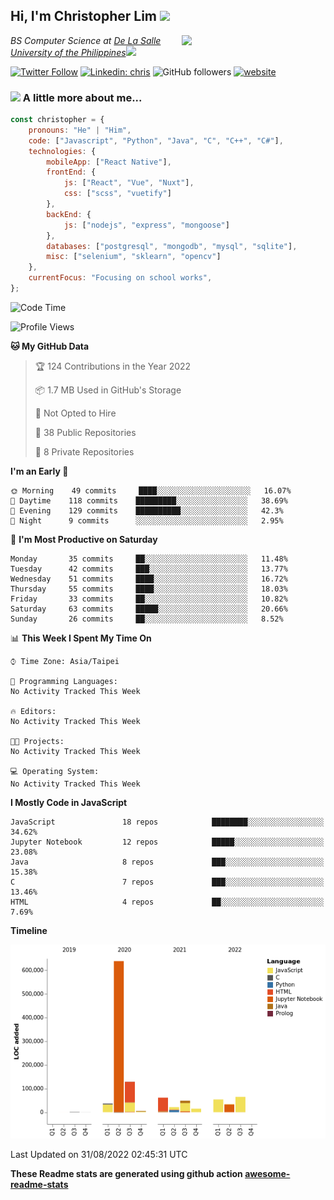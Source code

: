 <h2>Hi, I'm Christopher Lim <img src="https://media3.giphy.com/media/r3SVtaGUukD5V6UjzP/giphy.gif" width="50" /></h2>
<img align='right' src="https://media.giphy.com/media/M9gbBd9nbDrOTu1Mqx/giphy.gif" width="230">
<p><em>BS Computer Science at <a href="https://www.dlsu.edu.ph/">De La Salle University of the Philippines</a><img src="https://media.giphy.com/media/WUlplcMpOCEmTGBtBW/giphy.gif" width="30"> 
</em></p>

[![Twitter Follow](https://img.shields.io/twitter/follow/ClovesJL?label=Follow)](https://twitter.com/intent/follow?screen_name=ClovesJL)
[![Linkedin: chris](https://img.shields.io/badge/-chris-blue?style=flat-square&logo=Linkedin&logoColor=white&link=https://www.linkedin.com/in/christopher-lim-122831183/)](https://www.linkedin.com/in/christopher-lim-122831183/)
![GitHub followers](https://img.shields.io/github/followers/cc-visionary?label=Follow&style=social)
[![website](https://img.shields.io/badge/Website-46a2f1.svg?&style=flat-square&logo=Google-Chrome&logoColor=white&link=http://christopherlim.surge.sh/)](http://christopherlim.surge.sh/)

### <img src="https://media.giphy.com/media/VgCDAzcKvsR6OM0uWg/giphy.gif" width="50"> A little more about me...  

```javascript
const christopher = {
    pronouns: "He" | "Him",
    code: ["Javascript", "Python", "Java", "C", "C++", "C#"],
    technologies: {
        mobileApp: ["React Native"],
        frontEnd: {
            js: ["React", "Vue", "Nuxt"],
            css: ["scss", "vuetify"]
        },
        backEnd: {
            js: ["nodejs", "express", "mongoose"]
        },
        databases: ["postgresql", "mongodb", "mysql", "sqlite"],
        misc: ["selenium", "sklearn", "opencv"]
    },
    currentFocus: "Focusing on school works",
};
```

<!--START_SECTION:waka-->
![Code Time](http://img.shields.io/badge/Code%20Time-479%20hrs%2038%20mins-blue)

![Profile Views](http://img.shields.io/badge/Profile%20Views-0-blue)

**🐱 My GitHub Data** 

> 🏆 124 Contributions in the Year 2022
 > 
> 📦 1.7 MB Used in GitHub's Storage 
 > 
> 🚫 Not Opted to Hire
 > 
> 📜 38 Public Repositories 
 > 
> 🔑 8 Private Repositories  
 > 
**I'm an Early 🐤** 

```text
🌞 Morning    49 commits     ████░░░░░░░░░░░░░░░░░░░░░   16.07% 
🌆 Daytime    118 commits    █████████░░░░░░░░░░░░░░░░   38.69% 
🌃 Evening    129 commits    ██████████░░░░░░░░░░░░░░░   42.3% 
🌙 Night      9 commits      ░░░░░░░░░░░░░░░░░░░░░░░░░   2.95%

```
📅 **I'm Most Productive on Saturday** 

```text
Monday       35 commits     ██░░░░░░░░░░░░░░░░░░░░░░░   11.48% 
Tuesday      42 commits     ███░░░░░░░░░░░░░░░░░░░░░░   13.77% 
Wednesday    51 commits     ████░░░░░░░░░░░░░░░░░░░░░   16.72% 
Thursday     55 commits     ████░░░░░░░░░░░░░░░░░░░░░   18.03% 
Friday       33 commits     ██░░░░░░░░░░░░░░░░░░░░░░░   10.82% 
Saturday     63 commits     █████░░░░░░░░░░░░░░░░░░░░   20.66% 
Sunday       26 commits     ██░░░░░░░░░░░░░░░░░░░░░░░   8.52%

```


📊 **This Week I Spent My Time On** 

```text
⌚︎ Time Zone: Asia/Taipei

💬 Programming Languages: 
No Activity Tracked This Week

🔥 Editors: 
No Activity Tracked This Week

🐱‍💻 Projects: 
No Activity Tracked This Week

💻 Operating System: 
No Activity Tracked This Week

```

**I Mostly Code in JavaScript** 

```text
JavaScript               18 repos            ████████░░░░░░░░░░░░░░░░░   34.62% 
Jupyter Notebook         12 repos            █████░░░░░░░░░░░░░░░░░░░░   23.08% 
Java                     8 repos             ███░░░░░░░░░░░░░░░░░░░░░░   15.38% 
C                        7 repos             ███░░░░░░░░░░░░░░░░░░░░░░   13.46% 
HTML                     4 repos             ██░░░░░░░░░░░░░░░░░░░░░░░   7.69%

```


**Timeline**

![Chart not found](https://raw.githubusercontent.com/cc-visionary/cc-visionary/master/charts/bar_graph.png) 


 Last Updated on 31/08/2022 02:45:31 UTC
<!--END_SECTION:waka-->

**These Readme stats are generated using github action [awesome-readme-stats](https://github.com/anmol098/waka-readme-stats)**
